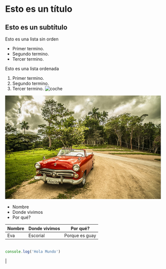 # Esto es un título
## Esto es un subtítulo

Esto es una lista sin orden
- Primer termino.
- Segundo termino.
- Tercer termino.

Esto es una lista ordenada
1. Primer termino.
2. Segundo termino.
3. Tercer termino.
![coche](https://cdn.pixabay.com/photo/2016/02/13/13/11/oldtimer-1197800_960_720.jpg)

![coche](./imagenes/oldtimer-1197800_960_720%20(1).jpg)


<!-- Esto es un comentario -->


- Nombre
- Donde vivimos
- Por qué?

| Nombre | Donde vivimos | Por qué? |
| -- | -- | -- |
| Eva | Escorial | Porque es guay |


``` js

console.log('Hola Mundo')

```






 |







